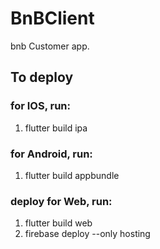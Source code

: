 # BnBClient

bnb Customer app.

## To deploy 

### for IOS, run:
1. flutter build ipa

### for Android, run:
1. flutter build appbundle

###  deploy for Web, run:
1. flutter build web
2. firebase deploy --only hosting



 